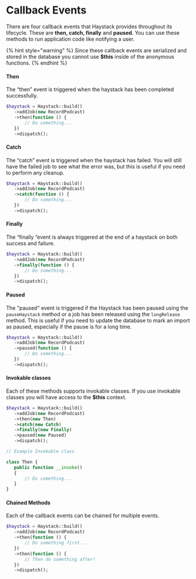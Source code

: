 # Callback Events

There are four callback events that Haystack provides throughout its lifecycle. These are **then, catch, finally** and **paused**. You can use these methods to run application code like notifying a user.

{% hint style="warning" %}
Since these callback events are serialized and stored in the database you cannot use **$this** inside of the anonymous functions.
{% endhint %}

#### Then

The “then” event is triggered when the haystack has been completed successfully.

```php
$haystack = Haystack::build()
   ->addJob(new RecordPodcast)
   ->then(function () {
       // Do something... 
   })
   ->dispatch();
```

#### Catch

The “catch” event is triggered when the haystack has failed. You will still have the failed job to see what the error was, but this is useful if you need to perform any cleanup.

```php
$haystack = Haystack::build()
   ->addJob(new RecordPodcast)
   ->catch(function () {
       // Do something... 
   })
   ->dispatch();
```

#### Finally

The “finally “event is always triggered at the end of a haystack on both success and failure.&#x20;

```php
$haystack = Haystack::build()
   ->addJob(new RecordPodcast)
   ->finally(function () {
       // Do something... 
   })
   ->dispatch();
```

#### Paused

The "paused" event is triggered if the Haystack has been paused using the `pauseHaystack` method or a job has been released using the `longRelease` method. This is useful if you need to update the database to mark an import as paused, especially if the pause is for a long time.

```php
$haystack = Haystack::build()
   ->addJob(new RecordPodcast)
   ->paused(function () {
       // Do something... 
   })
   ->dispatch();
```

#### Invokable classes

Each of these methods supports invokable classes. If you use invokable classes you will have access to the **$this** context.&#x20;

```php
$haystack = Haystack::build()
   ->addJob(new RecordPodcast)
   ->then(new Then)
   ->catch(new Catch)
   ->finally(new Finally)
   ->paused(new Paused)
   ->dispatch();

// Example Invokable class

class Then {
   public function __invoke()
   {
       // Do something...
   }
}
```

#### Chained Methods

Each of the callback events can be chained for multiple events.

```php
$haystack = Haystack::build()
   ->addJob(new RecordPodcast)
   ->then(function () {
       // Do something first...
   })
   ->then(function () {
       // Then do something after! 
   })
   ->dispatch();
```
